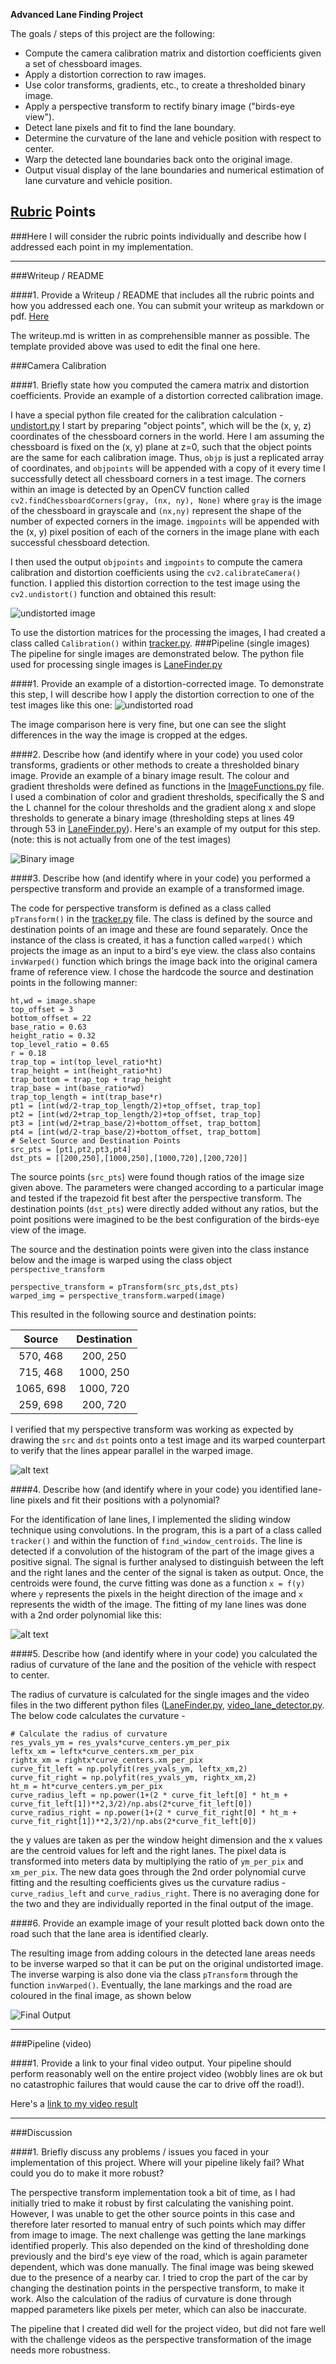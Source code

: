 **Advanced Lane Finding Project**

The goals / steps of this project are the following:

* Compute the camera calibration matrix and distortion coefficients given a set of chessboard images.
* Apply a distortion correction to raw images.
* Use color transforms, gradients, etc., to create a thresholded binary image.
* Apply a perspective transform to rectify binary image ("birds-eye view").
* Detect lane pixels and fit to find the lane boundary.
* Determine the curvature of the lane and vehicle position with respect to center.
* Warp the detected lane boundaries back onto the original image.
* Output visual display of the lane boundaries and numerical estimation of lane curvature and vehicle position.

[//]: # (Image References)

[image1]: ./output_images/Undistortion_Example.jpg "Undistorted"
[image2]: ./output_images/undistorted_0.jpg "Road Undistorted"
[image3]: ./output_images/thresholding_output_0.jpg "Binary Example"
[image4]: ./output_images/warped_straight_lines_0.jpg "Warp Example"
[image5]: ./output_images/warped_4.jpg "Fit Visual"
[image6]: ./output_images/final_result_0.jpg "Output"
[video1]: ./output_videos/project_video_tracked.mp4 "Video"

## [Rubric](https://review.udacity.com/#!/rubrics/571/view) Points
###Here I will consider the rubric points individually and describe how I addressed each point in my implementation.  

---
###Writeup / README

####1. Provide a Writeup / README that includes all the rubric points and how you addressed each one.  You can submit your writeup as markdown or pdf.  [Here](https://github.com/udacity/CarND-Advanced-Lane-Lines/blob/master/writeup_template.md)

The writeup.md is written in as comprehensible manner as possible. The template provided above was used to edit the final one here.

###Camera Calibration

####1. Briefly state how you computed the camera matrix and distortion coefficients. Provide an example of a distortion corrected calibration image.

I have a special python file created for the calibration calculation - [undistort.py](./undistort.py)
I start by preparing "object points", which will be the (x, y, z) coordinates of the chessboard corners in the world. Here I am assuming the chessboard is fixed on the (x, y) plane at z=0, such that the object points are the same for each calibration image. Thus, `objp` is just a replicated array of coordinates, and `objpoints` will be appended with a copy of it every time I successfully detect all chessboard corners in a test image. The corners within an image is detected by an OpenCV function called `cv2.findChessboardCorners(gray, (nx, ny), None)` where `gray` is the image of the chessboard in grayscale and `(nx,ny)` represent the shape of the number of expected corners in the image. `imgpoints` will be appended with the (x, y) pixel position of each of the corners in the image plane with each successful chessboard detection.  

I then used the output `objpoints` and `imgpoints` to compute the camera calibration and distortion coefficients using the `cv2.calibrateCamera()` function.  I applied this distortion correction to the test image using the `cv2.undistort()` function and obtained this result:

![undistorted image][image1]

To use the distortion matrices for the processing the images, I had created a class called `Calibration()` within [tracker.py](./tracker.py).
###Pipeline (single images)
The pipeline for single images are demonstrated below. The python file used for processing single images is [LaneFinder.py](./LaneFinder.py)

####1. Provide an example of a distortion-corrected image.
To demonstrate this step, I will describe how I apply the distortion correction to one of the test images like this one:
![undistorted road][image2]

The image comparison here is very fine, but one can see the slight differences in the way the image is cropped at the edges.

####2. Describe how (and identify where in your code) you used color transforms, gradients or other methods to create a thresholded binary image.  Provide an example of a binary image result.
The colour and gradient thresholds were defined as functions in the [ImageFunctions.py](./ImageFunctions.py) file. I used a combination of color and gradient thresholds, specifically the S and the L channel for the colour thresholds and the gradient along x and slope thresholds to generate a binary image (thresholding steps at lines 49 through 53 in [LaneFinder.py](./LaneFinder.py)).  Here's an example of my output for this step.  (note: this is not actually from one of the test images)

![Binary image][image3]

####3. Describe how (and identify where in your code) you performed a perspective transform and provide an example of a transformed image.

The code for perspective transform is defined as a class called `pTransform()` in the [tracker.py](./tracker.py) file. The class is defined by the source and destination points of an image and these are found separately. Once the instance of the class is created, it has a function called `warped()` which projects the image as an input to a bird's eye view. the class also contains `invWarped()` function which brings the image back into the original camera frame of reference view.  I chose the hardcode the source and destination points in the following manner:
```
ht,wd = image.shape
top_offset = 3
bottom_offset = 22
base_ratio = 0.63
height_ratio = 0.32
top_level_ratio = 0.65
r = 0.18
trap_top = int(top_level_ratio*ht)
trap_height = int(height_ratio*ht)
trap_bottom = trap_top + trap_height
trap_base = int(base_ratio*wd)
trap_top_length = int(trap_base*r)
pt1 = [int(wd/2-trap_top_length/2)+top_offset, trap_top]
pt2 = [int(wd/2+trap_top_length/2)+top_offset, trap_top]
pt3 = [int(wd/2+trap_base/2)+bottom_offset, trap_bottom]
pt4 = [int(wd/2-trap_base/2)+bottom_offset, trap_bottom]
# Select Source and Destination Points
src_pts = [pt1,pt2,pt3,pt4]
dst_pts = [[200,250],[1000,250],[1000,720],[200,720]]
```
The source points (`src_pts`) were found though ratios of the image size given above. The parameters were changed according to a particular image and tested if the trapezoid fit best after the perspective transform.
The destination points (`dst_pts`) were directly added without any ratios, but the point positions were imagined to be the best configuration of the birds-eye view of the image.

The source and the destination points were given into the class instance below and the image is warped using the class object `perspective_transform`
```
perspective_transform = pTransform(src_pts,dst_pts)
warped_img = perspective_transform.warped(image)

```
This resulted in the following source and destination points:

| Source        | Destination   |
|:-------------:|:-------------:|
| 570, 468      | 200, 250      |
| 715, 468      | 1000, 250     |
| 1065, 698     | 1000, 720     |
| 259, 698      | 200, 720      |

I verified that my perspective transform was working as expected by drawing the `src` and `dst` points onto a test image and its warped counterpart to verify that the lines appear parallel in the warped image.

![alt text][image4]

####4. Describe how (and identify where in your code) you identified lane-line pixels and fit their positions with a polynomial?

For the identification of lane lines, I implemented the sliding window technique using convolutions. In the program, this is a part of a class called `tracker()` and within the function of `find_window_centroids`. The line is detected if a convolution of the histogram of the part of the image gives a positive signal. The signal is further analysed to distinguish between the left and the right lanes and the center of the signal is taken as output. Once, the centroids were found, the curve fitting was done as a function `x = f(y)` where `y` represents the pixels in the height direction of the image and `x` represents the width of the image. The fitting of my lane lines was done with a 2nd order polynomial like this:

![alt text][image5]

####5. Describe how (and identify where in your code) you calculated the radius of curvature of the lane and the position of the vehicle with respect to center.

The radius of curvature is calculated for the single images and the video files in the two different python files ([LaneFinder.py](./LaneFinder.py), [video_lane_detector.py](./video_lane_detector.py). The below code calculates the curvature -
```
# Calculate the radius of curvature
res_yvals_ym = res_yvals*curve_centers.ym_per_pix
leftx_xm = leftx*curve_centers.xm_per_pix
rightx_xm = rightx*curve_centers.xm_per_pix
curve_fit_left = np.polyfit(res_yvals_ym, leftx_xm,2)
curve_fit_right = np.polyfit(res_yvals_ym, rightx_xm,2)
ht_m = ht*curve_centers.ym_per_pix
curve_radius_left = np.power(1+(2 * curve_fit_left[0] * ht_m + curve_fit_left[1])**2,3/2)/np.abs(2*curve_fit_left[0])
curve_radius_right = np.power(1+(2 * curve_fit_right[0] * ht_m + curve_fit_right[1])**2,3/2)/np.abs(2*curve_fit_left[0])
```
the y values are taken as per the window height dimension and the x values are the centroid values for left and the right lanes. The pixel data is transformed into meters data by multiplying the ratio of `ym_per_pix` and `xm_per_pix`. The new data goes through the 2nd order polynomial curve fitting and the resulting coefficients gives us the curvature radius - `curve_radius_left` and `curve_radius_right`. There is no averaging done for the two and they are individually reported in the final output of the image.

####6. Provide an example image of your result plotted back down onto the road such that the lane area is identified clearly.

The resulting image from adding colours in the detected lane areas needs to be inverse warped so that it can be put on the original undistorted image. The inverse warping is also done via the class `pTransform` through the function `invWarped()`. Eventually, the lane markings and the road are coloured in the final image, as shown below

![Final Output][image6]

---

###Pipeline (video)

####1. Provide a link to your final video output.  Your pipeline should perform reasonably well on the entire project video (wobbly lines are ok but no catastrophic failures that would cause the car to drive off the road!).

Here's a [link to my video result](./output_videos/project_video_tracked.mp4)

---

###Discussion

####1. Briefly discuss any problems / issues you faced in your implementation of this project.  Where will your pipeline likely fail?  What could you do to make it more robust?

The perspective transform implementation took a bit of time, as I had initially tried to make it robust by first calculating the vanishing point. However, I was unable to get the other source points in this case and therefore later resorted to manual entry of such points which may differ from image to image. The next challenge was getting the lane markings identified properly. This also depended on the kind of thresholding done previously and the bird's eye view of the road, which is again parameter dependent, which was done manually. The final image was being skewed due to the presence of a nearby car. I tried to crop the part of the car by changing the destination points in the perspective transform, to make it work. Also the calculation of the radius of curvature is done through mapped parameters like pixels per meter, which can also be inaccurate.

The pipeline that I created did well for the project video, but did not fare well with the challenge videos as the perspective transformation of the image needs more robustness.
